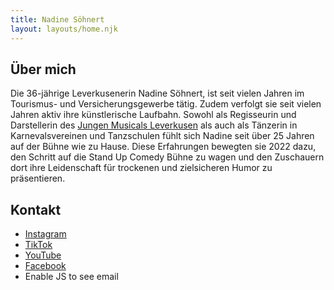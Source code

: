 ```yaml
---
title: Nadine Söhnert
layout: layouts/home.njk
---
```


## Über mich

Die 36-jährige Leverkusenerin Nadine Söhnert, ist seit vielen Jahren im Tourismus- und Versicherungsgewerbe tätig. Zudem verfolgt sie seit vielen Jahren aktiv ihre künstlerische Laufbahn. Sowohl als Regisseurin und Darstellerin des [Jungen Musicals Leverkusen](https://www.jungesmusical.de) als auch als Tänzerin in Karnevalsvereinen und Tanzschulen fühlt sich Nadine seit über 25 Jahren auf der Bühne wie zu Hause. Diese Erfahrungen bewegten sie 2022 dazu, den Schritt auf die Stand Up Comedy Bühne zu wagen und den Zuschauern dort ihre Leidenschaft für trockenen und zielsicheren Humor zu präsentieren.

## Kontakt

<div class="contacts">

<ul>
<li>
<a href="https://instagram.com/nadinesoehnert" target="_blank" rel="noopener noreferrer" data-umami-event="Contact CTA" data-umami-event-type="instagram">Instagram</a>
</li>
<li>
<a href="https://tiktok.com/@nadinesoehnert" target="_blank" rel="noopener noreferrer" data-umami-event="Contact CTA" data-umami-event-type="tiktok">TikTok</a>
</li>
<li>
<a href="https://www.youtube.com/@nadinesoehnert" target="_blank" rel="noopener noreferrer" data-umami-event="Contact CTA" data-umami-event-type="youtube">YouTube</a>
</li>
<li>
<a href="https://www.facebook.com/nadinesoehnert" target="_blank" rel="noopener noreferrer" data-umami-event="Contact CTA" data-umami-event-type="facebook">Facebook</a>
</li>
<li>
<span class="email-filler" data-umami-event="Contact CTA" data-umami-event-type="email">Enable JS to see email</span>
</li>
</ul>

</div>